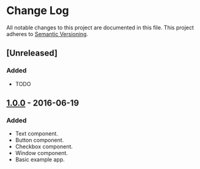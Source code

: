 # Change Log
All notable changes to this project are documented in this file.
This project adheres to [Semantic Versioning](http://semver.org/).

## [Unreleased]
### Added
- TODO

## [1.0.0](https://github.com/Dovyski/cvui/releases/tag/v.1.0.0) - 2016-06-19
### Added
- Text component.
- Button component.
- Checkbox component.
- Window component.
- Basic example app.

